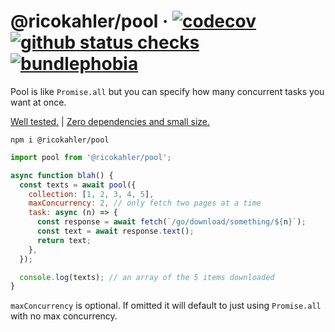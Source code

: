 # @ricokahler/pool · [![codecov](https://codecov.io/gh/ricokahler/pool/branch/master/graph/badge.svg)](https://codecov.io/gh/ricokahler/pool) [![github status checks](https://badgen.net/github/checks/ricokahler/pool)](https://github.com/ricokahler/pool/actions) [![bundlephobia](https://badgen.net/bundlephobia/minzip/@ricokahler/pool)](https://bundlephobia.com/result?p=@ricokahler/pool)

Pool is like `Promise.all` but you can specify how many concurrent tasks you want at once.

[Well tested.](https://codecov.io/gh/ricokahler/pool) | [Zero dependencies and small size.](https://bundlephobia.com/result?p=@ricokahler/pool)

```
npm i @ricokahler/pool
```

```js
import pool from '@ricokahler/pool';

async function blah() {
  const texts = await pool({
    collection: [1, 2, 3, 4, 5],
    maxConcurrency: 2, // only fetch two pages at a time
    task: async (n) => {
      const response = await fetch(`/go/download/something/${n}`);
      const text = await response.text();
      return text;
    },
  });

  console.log(texts); // an array of the 5 items downloaded
}
```

`maxConcurrency` is optional. If omitted it will default to just using `Promise.all` with no max concurrency.
